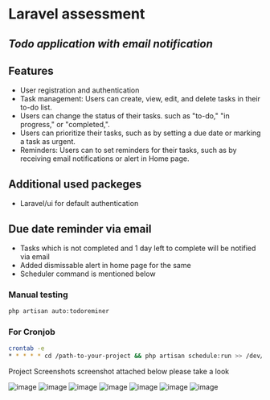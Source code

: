 # Laravel assessment
## _Todo application with email notification_

## Features

- User registration and authentication
- Task management: Users can create, view, edit, and delete tasks in their to-do list.
- Users can change the status of their tasks. such as "to-do," "in progress," or "completed,".
- Users can prioritize their tasks, such as by setting a due date or marking a task as urgent.
- Reminders: Users can to set reminders for their tasks, such as by receiving email notifications or alert in Home page.

## Additional used packeges 
-   Laravel/ui for default authentication 

## Due date reminder via email

-   Tasks which is not completed and 1 day left to complete will be notified via email
-   Added dismissable alert in home page for the same 
-   Scheduler command is mentioned below

### Manual testing
```sh
php artisan auto:todoreminer
```

### For Cronjob
```sh
crontab -e
* * * * * cd /path-to-your-project && php artisan schedule:run >> /dev/null 2>&1.
```
Project Screenshots screenshot attached below please take a look

![image](https://user-images.githubusercontent.com/122020483/221417620-c6ef3e68-b125-4759-a306-49c4194e64d6.png)
![image](https://user-images.githubusercontent.com/122020483/221417636-e56e7e98-6c95-4391-8957-b44e0824ca89.png)
![image](https://user-images.githubusercontent.com/122020483/221417647-c34dff8f-6ffd-45b8-87a2-f034a1faadbf.png)
![image](https://user-images.githubusercontent.com/122020483/221417668-5bbb18d0-fbd2-47e0-8aad-fbdee9419ebc.png)
![image](https://user-images.githubusercontent.com/122020483/221417682-58e860dd-0b12-41a6-a011-25f9892aa61f.png)
![image](https://user-images.githubusercontent.com/122020483/221417701-273aca75-503d-44cf-920b-2b55816e469c.png)
![image](https://user-images.githubusercontent.com/122020483/221417736-4e6da185-e7fb-49f6-9bab-ac09c33fc31e.png)
